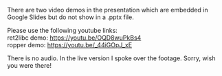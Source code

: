 There are two video demos in the presentation which are embedded in Google Slides but do not show in a .pptx file.<br />

Please use the following youtube links:<br />
ret2libc demo: https://youtu.be/OQD8wuPkBs4<br />
ropper demo: https://youtu.be/_44iGOpJ_xE

There is no audio. In the live version I spoke over the footage. Sorry, wish you were there!
